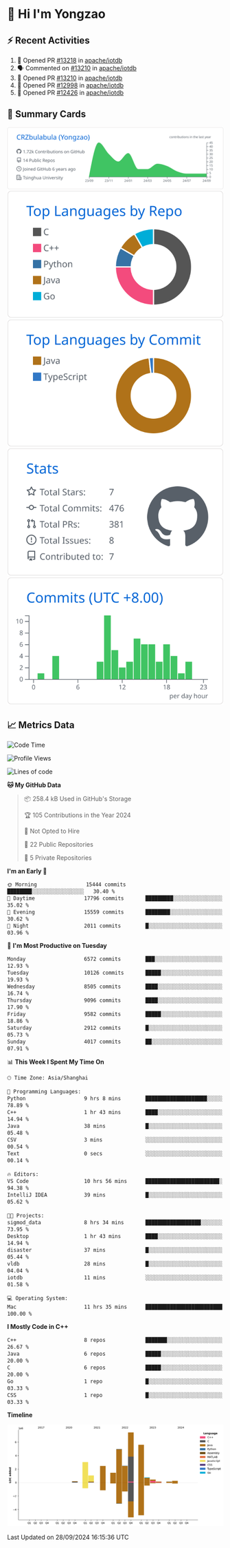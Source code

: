 # 👋 Hi I'm Yongzao

## ⚡ Recent Activities
<!--START_SECTION:activity-->
1. 💪 Opened PR [#13218](https://github.com/apache/iotdb/pull/13218) in [apache/iotdb](https://github.com/apache/iotdb)
2. 🗣 Commented on [#13210](https://github.com/apache/iotdb/pull/13210#issuecomment-2294850976) in [apache/iotdb](https://github.com/apache/iotdb)
3. 💪 Opened PR [#13210](https://github.com/apache/iotdb/pull/13210) in [apache/iotdb](https://github.com/apache/iotdb)
4. 💪 Opened PR [#12998](https://github.com/apache/iotdb/pull/12998) in [apache/iotdb](https://github.com/apache/iotdb)
5. 💪 Opened PR [#12426](https://github.com/apache/iotdb/pull/12426) in [apache/iotdb](https://github.com/apache/iotdb)
<!--END_SECTION:activity-->

## 🎑 Summary Cards

[![](https://raw.githubusercontent.com/CRZbulabula/CRZbulabula/main/profile-summary-card-output/github/0-profile-details.svg)](https://github.com/vn7n24fzkq/github-profile-summary-cards)
[![](https://raw.githubusercontent.com/CRZbulabula/CRZbulabula/main/profile-summary-card-output/github/1-repos-per-language.svg)](https://github.com/vn7n24fzkq/github-profile-summary-cards) [![](https://raw.githubusercontent.com/CRZbulabula/CRZbulabula/main/profile-summary-card-output/github/2-most-commit-language.svg)](https://github.com/vn7n24fzkq/github-profile-summary-cards)
[![](https://raw.githubusercontent.com/CRZbulabula/CRZbulabula/main/profile-summary-card-output/github/3-stats.svg)](https://github.com/vn7n24fzkq/github-profile-summary-cards) [![](https://raw.githubusercontent.com/CRZbulabula/CRZbulabula/main/profile-summary-card-output/github/4-productive-time.svg)](https://github.com/vn7n24fzkq/github-profile-summary-cards)

## 📈 Metrics Data

<!--START_SECTION:waka-->
![Code Time](http://img.shields.io/badge/Code%20Time-697%20hrs%2058%20mins-blue)

![Profile Views](http://img.shields.io/badge/Profile%20Views-5-blue)

![Lines of code](https://img.shields.io/badge/From%20Hello%20World%20I%27ve%20Written-30.3%20million%20lines%20of%20code-blue)

**🐱 My GitHub Data** 

> 📦 258.4 kB Used in GitHub's Storage 
 > 
> 🏆 105 Contributions in the Year 2024
 > 
> 🚫 Not Opted to Hire
 > 
> 📜 22 Public Repositories 
 > 
> 🔑 5 Private Repositories 
 > 
**I'm an Early 🐤** 

```text
🌞 Morning                15444 commits       ████████░░░░░░░░░░░░░░░░░   30.40 % 
🌆 Daytime                17796 commits       █████████░░░░░░░░░░░░░░░░   35.02 % 
🌃 Evening                15559 commits       ████████░░░░░░░░░░░░░░░░░   30.62 % 
🌙 Night                  2011 commits        █░░░░░░░░░░░░░░░░░░░░░░░░   03.96 % 
```
📅 **I'm Most Productive on Tuesday** 

```text
Monday                   6572 commits        ███░░░░░░░░░░░░░░░░░░░░░░   12.93 % 
Tuesday                  10126 commits       █████░░░░░░░░░░░░░░░░░░░░   19.93 % 
Wednesday                8505 commits        ████░░░░░░░░░░░░░░░░░░░░░   16.74 % 
Thursday                 9096 commits        ████░░░░░░░░░░░░░░░░░░░░░   17.90 % 
Friday                   9582 commits        █████░░░░░░░░░░░░░░░░░░░░   18.86 % 
Saturday                 2912 commits        █░░░░░░░░░░░░░░░░░░░░░░░░   05.73 % 
Sunday                   4017 commits        ██░░░░░░░░░░░░░░░░░░░░░░░   07.91 % 
```


📊 **This Week I Spent My Time On** 

```text
🕑︎ Time Zone: Asia/Shanghai

💬 Programming Languages: 
Python                   9 hrs 8 mins        ████████████████████░░░░░   78.89 % 
C++                      1 hr 43 mins        ████░░░░░░░░░░░░░░░░░░░░░   14.94 % 
Java                     38 mins             █░░░░░░░░░░░░░░░░░░░░░░░░   05.48 % 
CSV                      3 mins              ░░░░░░░░░░░░░░░░░░░░░░░░░   00.54 % 
Text                     0 secs              ░░░░░░░░░░░░░░░░░░░░░░░░░   00.14 % 

🔥 Editors: 
VS Code                  10 hrs 56 mins      ████████████████████████░   94.38 % 
IntelliJ IDEA            39 mins             █░░░░░░░░░░░░░░░░░░░░░░░░   05.62 % 

🐱‍💻 Projects: 
sigmod_data              8 hrs 34 mins       ██████████████████░░░░░░░   73.95 % 
Desktop                  1 hr 43 mins        ████░░░░░░░░░░░░░░░░░░░░░   14.94 % 
disaster                 37 mins             █░░░░░░░░░░░░░░░░░░░░░░░░   05.44 % 
vldb                     28 mins             █░░░░░░░░░░░░░░░░░░░░░░░░   04.04 % 
iotdb                    11 mins             ░░░░░░░░░░░░░░░░░░░░░░░░░   01.58 % 

💻 Operating System: 
Mac                      11 hrs 35 mins      █████████████████████████   100.00 % 
```

**I Mostly Code in C++** 

```text
C++                      8 repos             ███████░░░░░░░░░░░░░░░░░░   26.67 % 
Java                     6 repos             █████░░░░░░░░░░░░░░░░░░░░   20.00 % 
C                        6 repos             █████░░░░░░░░░░░░░░░░░░░░   20.00 % 
Go                       1 repo              █░░░░░░░░░░░░░░░░░░░░░░░░   03.33 % 
CSS                      1 repo              █░░░░░░░░░░░░░░░░░░░░░░░░   03.33 % 
```



**Timeline**

![Lines of Code chart](https://raw.githubusercontent.com/CRZbulabula/CRZbulabula/main/assets/bar_graph.png)


 Last Updated on 28/09/2024 16:15:36 UTC
<!--END_SECTION:waka-->

